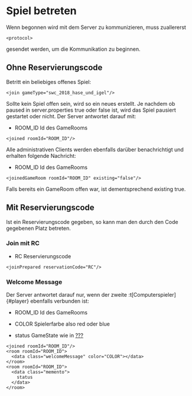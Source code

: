 # Spiel betreten

Wenn begonnen wird mit dem Server zu kommunizieren, muss zuallererst

    <protocol>

gesendet werden, um die Kommunikation zu beginnen.

## Ohne Reservierungscode

Betritt ein beliebiges offenes Spiel:

    <join gameType="swc_2018_hase_und_igel"/>

Sollte kein Spiel offen sein, wird so ein neues erstellt. Je nachdem ob
paused in server.properties true oder false ist, wird das Spiel pausiert
gestartet oder nicht. Der Server antwortet darauf mit:

-   ROOM\_ID Id des GameRooms

<!-- -->

    <joined roomId="ROOM_ID"/>

Alle administrativen Clients werden ebenfalls darüber benachrichtigt und
erhalten folgende Nachricht:

-   ROOM\_ID Id des GameRooms

<!-- -->

    <joinedGameRoom roomId="ROOM_ID" existing="false"/>

Falls bereits ein GameRoom offen war, ist dementsprechend existing true.

## Mit Reservierungscode

Ist ein Reservierungscode gegeben, so kann man den durch den Code
gegebenen Platz betreten.

### Join mit RC

-   RC Reservierungscode

<!-- -->

    <joinPrepared reservationCode="RC"/>

### Welcome Message

Der Server antwortet darauf nur, wenn der zweite :t[Computerspieler]{#player} ebenfalls
verbunden ist:

-   ROOM\_ID Id des GameRooms

-   COLOR Spielerfarbe also red oder blue

-   status GameState wie in [???](#status)

<!-- -->

    <joined roomId="ROOM_ID"/>
    <room roomId="ROOM_ID">
      <data class="welcomeMessage" color="COLOR"></data>
    </room>
    <room roomId="ROOM_ID">
      <data class="memento">
        status
      </data>
    </room>
